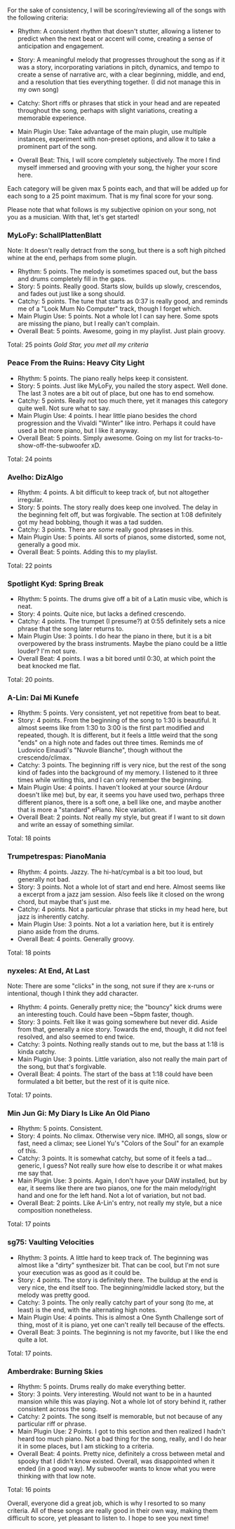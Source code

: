 For the sake of consistency, I will be scoring/reviewing all of the songs with the following criteria:

 - Rhythm: A consistent rhythm that doesn't stutter, allowing a listener to predict when the next beat or accent will come, creating a sense of anticipation and engagement.

 - Story: A meaningful melody that progresses throughout the song as if it was a story, incorporating variations in pitch, dynamics, and tempo to create a sense of narrative arc, with a clear beginning, middle, and end, and a resolution that ties everything together. (I did not manage this in my own song)

 - Catchy: Short riffs or phrases that stick in your head and are repeated throughout the song, perhaps with slight variations, creating a memorable experience.

 - Main Plugin Use: Take advantage of the main plugin, use multiple instances, experiment with non-preset options, and allow it to take a prominent part of the song.

 - Overall Beat: This, I will score completely subjectively.  The more I find myself immersed and grooving with your song, the higher your score here.


Each category will be given max 5 points each, and that will be added up for each song to a 25 point maximum.  That is my final score for your song.

Please note that what follows is my subjective opinion on your song, not you as a musician.  With that, let's get started!


### MyLoFy: SchallPlattenBlatt

Note: It doesn't really detract from the song, but there is a soft high pitched whine at the end, perhaps from some plugin.

 - Rhythm: 5 points.  The melody is sometimes spaced out, but the bass and drums completely fill in the gaps.
 - Story: 5 points.  Really good.  Starts slow, builds up slowly, crescendos, and fades out just like a song should.
 - Catchy: 5 points.  The tune that starts as 0:37 is really good, and reminds me of a "Look Mum No Computer" track, though I forget which.
 - Main Plugin Use: 5 points.  Not a whole lot I can say here.  Some spots are missing the piano, but I really can't complain.
 - Overall Beat: 5 points. Awesome, going in my playlist.  Just plain groovy.

Total: 25 points *Gold Star, you met all my criteria*

### Peace From the Ruins: Heavy City Light

 - Rhythm: 5 points.  The piano really helps keep it consistent.
 - Story: 5 points.  Just like MyLoFy, you nailed the story aspect.  Well done.  The last 3 notes are a bit out of place, but one has to end somehow.
 - Catchy: 5 points.  Really not too much there, yet it manages this category quite well.  Not sure what to say.
 - Main Plugin Use: 4 points.  I hear little piano besides the chord progression and the Vivaldi "Winter" like intro.  Perhaps it could have used a bit more piano, but I like it anyway.
 - Overall Beat: 5 points. Simply awesome.  Going on my list for tracks-to-show-off-the-subwoofer xD.

Total: 24 points

### Avelho: DizAlgo

 - Rhythm: 4 points.  A bit difficult to keep track of, but not altogether irregular.
 - Story: 5 points.  The story really does keep one involved.  The delay in the beginning felt off, but was forgivable.  The section at 1:08 definitely got my head bobbing, though it was a tad sudden.
 - Catchy: 3 points.  There are *some* really good phrases in this.
 - Main Plugin Use: 5 points.  All sorts of pianos, some distorted, some not, generally a good mix.
 - Overall Beat: 5 points.  Adding this to my playlist.

Total: 22 points

### Spotlight Kyd: Spring Break

 - Rhythm:  5 points.  The drums give off a bit of a Latin music vibe, which is neat.
 - Story: 4 points.  Quite nice, but lacks a defined crescendo.
 - Catchy: 4 points.  The trumpet (I presume?) at 0:55 definitely sets a nice phrase that the song later returns to.
 - Main Plugin Use: 3 points.  I do hear the piano in there, but it is a bit overpowered by the brass instruments.  Maybe the piano could be a little louder?  I'm not sure.
 - Overall Beat: 4 points.  I was a bit bored until 0:30, at which point the beat knocked me flat.

Total: 20 points.

### A-Lin: Dai Mi Kunefe

 - Rhythm: 5 points.  Very consistent, yet not repetitive from beat to beat.
 - Story: 4 points.  From the beginning of the song to 1:30 is beautiful.  It almost seems like from 1:30 to 3:00 is the first part modified and repeated, though.  It is different, but it feels a little weird that the song "ends" on a high note and fades out three times.  Reminds me of Ludovico Einaudi's "Nuvole Bianche", though without the crescendo/climax.
 - Catchy: 3 points.  The beginning riff is very nice, but the rest of the song kind of fades into the background of my memory.  I listened to it three times while writing this, and I can only remember the beginning.
 - Main Plugin Use: 4 points. I haven't looked at your source (Ardour doesn't like me) but, by ear, it seems you have used two, perhaps three different pianos, there is a soft one, a bell like one, and maybe another that is more a "standard" ePiano.  Nice variation.
 - Overall Beat: 2 points.  Not really my style, but great if I want to sit down and write an essay of something similar.

Total: 18 points

### Trumpetrespas: PianoMania

 - Rhythm: 4 points.  Jazzy.  The hi-hat/cymbal is a bit too loud, but generally not bad.
 - Story: 3 points.  Not a whole lot of start and end here.  Almost seems like a excerpt from a jazz jam session.  Also feels like it closed on the wrong chord, but maybe that's just me.
 - Catchy: 4 points.  Not a particular phrase that sticks in my head here, but jazz is inherently catchy.
 - Main Plugin Use: 3 points.  Not a lot a variation here, but it is entirely piano aside from the drums.
 - Overall Beat: 4 points.  Generally groovy.

Total: 18 points

### nyxeles: At End, At Last

Note: There are some "clicks" in the song, not sure if they are x-runs or intentional, though I think they add character.

 - Rhythm: 4 points.  Generally pretty nice; the "bouncy" kick drums were an interesting touch.  Could have been ~5bpm faster, though.
 - Story: 3 points.  Felt like it was going somewhere but never did.  Aside from that, generally a nice story.  Towards the end, though, it did not feel resolved, and also seemed to end twice.
 - Catchy: 3 points.  Nothing really stands out to me, but the bass at 1:18 is kinda catchy.
 - Main Plugin Use: 3 points.  Little variation, also not really the main part of the song, but that's forgivable.
 - Overall Beat: 4 points.  The start of the bass at 1:18 could have been formulated a bit better, but the rest of it is quite nice.

Total: 17 points.

### Min Jun Gi: My Diary Is Like An Old Piano

 - Rhythm: 5 points.  Consistent.
 - Story: 4 points.  No climax.  Otherwise very nice.  IMHO, all songs, slow or fast, need a climax; see Lionel Yu's "Colors of the Soul" for an example of this.
 - Catchy: 3 points.  It is somewhat catchy, but some of it feels a tad... generic, I guess? Not really sure how else to describe it or what makes me say that.
 - Main Plugin Use: 3 points.  Again, I don't have your DAW installed, but by ear, it seems like there are two pianos, one for the main melody/right hand and one for the left hand. Not a lot of variation, but not bad.
 - Overall Beat: 2 points.  Like A-Lin's entry, not really my style, but a nice composition nonetheless.

Total: 17 points

### sg75: Vaulting Velocities

 - Rhythm: 3 points.  A little hard to keep track of.  The beginning was almost like a "dirty" synthesizer bit.  That can be cool, but I'm not sure your execution was as good as it could be.
 - Story: 4 points.  The story is definitely there.  The buildup at the end is very nice, the end itself too.  The beginning/middle lacked story, but the melody was pretty good.
 - Catchy: 3 points.  The only really catchy part of your song (to me, at least) is the end, with the alternating high notes.
 - Main Plugin Use:  4 points.  This is almost a One Synth Challenge sort of thing, most of it is piano, yet one can't really tell because of the effects.
 - Overall Beat: 3 points.  The beginning is not my favorite, but I like the end quite a lot.

Total: 17 points.

### Amberdrake: Burning Skies

 - Rhythm: 5 points. Drums really do make everything better.
 - Story: 3 points. Very interesting.  Would not want to be in a haunted mansion while this was playing. Not a whole lot of story behind it, rather consistent across the song.
 - Catchy: 2 points. The song itself is memorable, but not because of any particular riff or phrase.
 - Main Plugin Use: 2 Points. I got to this section and then realized I hadn't heard too much piano.  Not a bad thing for the song, really, and I do hear it in some places, but I am sticking to a criteria.
 - Overall Beat: 4 points.  Pretty nice, definitely a cross between metal and spooky that I didn't know existed. Overall, was disappointed when it ended (in a good way).  My subwoofer wants to know what you were thinking with that low note.

Total: 16 points


Overall, everyone did a great job, which is why I resorted to so many criteria.  All of these songs are really good in their own way, making them difficult to score, yet pleasant to listen to.  I hope to see you next time!
